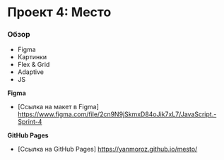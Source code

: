 # Проект 4: Место

### Обзор

* Figma
* Картинки
* Flex & Grid
* Adaptive
* JS

**Figma**

* [Ссылка на макет в Figma] https://www.figma.com/file/2cn9N9jSkmxD84oJik7xL7/JavaScript.-Sprint-4

**GitHub Pages**

* [Ссылка на GitHub Pages] https://yanmoroz.github.io/mesto/